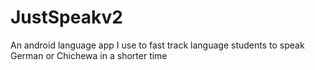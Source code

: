 # JustSpeakv2
An android language app I use to fast track language students to speak German or Chichewa in a shorter time
